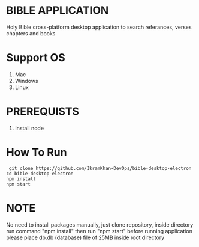 # BIBLE APPLICATION
Holy Bible cross-platform desktop application to search referances, verses chapters and books

# Support OS
1. Mac
2. Windows
3. Linux

# PREREQUISTS
1. Install node

# How To Run 
`
git clone https://github.com/IkramKhan-DevOps/bible-desktop-electron`<br>
`cd bible-desktop-electron`<br>
`npm install`<br>
`npm start`<br>

# NOTE
No need to install packages manually, just clone repository, inside directory run command "npm install" then run "npm start" 
before running application please place db.db (database) file of 25MB inside root directory
